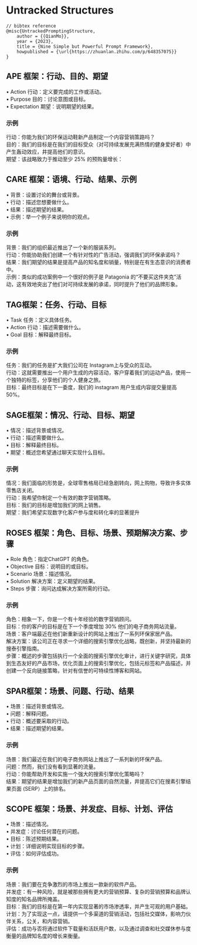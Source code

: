 # Untracked Structures

```
// bibtex reference
@misc{UntrackedPromptingStructure,
    author = {{QianMo}},
    year = {2023},
    title = {Nine Simple but Powerful Prompt Framework},
    howpublished = {\url{https://zhuanlan.zhihu.com/p/648357075}}    
}
```

## APE 框架：行动、目的、期望

• Action 行动：定义要完成的工作或活动。\
• Purpose 目的：讨论意图或目标。\
• Expectation 期望：说明期望的结果。

### 示例

行动：你能为我们的环保运动鞋新产品制定一个内容营销策路吗？\
目的：我们的目标是在我们的目标受众（对可持续发展充满热情的健身爱好者）中产生轰动效应，井提高他们的意识。\
期望：该战略致力于推动至少 25% 的预购量增长：

## CARE 框架：语境、行动、结果、示例

• 背景：设置讨论的舞台或背景。\
• 行动：描述您想要做什么。\
• 结果：描述期望的结果。\
• 示例：举一个例子来说明你的观点。

### 示例

背景：我们的组织最近推出了一个新的服装系列。\
行动：你能协助我们创建一个有针对性的广告活动，强调我们的环保承诺吗？\
结果：我们期望的结果是提高产品的知名度和销量，特别是在有生态意识的消费者中。\
示例：类似的成功案例中一个很好的例子是 Patagonia 的“不要买这件夹克”活动，这有效地突出了他们对可持续发展的承诺，同时提升了他们的品牌形象。

## TAG框架：任务、行动、目标

• Task 任务：定义具体任务。\
• Action 行动：描述需要做什么。\
• Goal 目标：解释最终目标。

### 示例

任务：我们的任务是扩大我们公司在 lnstagram上与受众的互动。\
行动：这就需要推出一个用户生成的内容活动，客户穿着我们的运动产品，使用一个独特的标签，分享他们的个人健身之旅。\
目标：最终目标是在下一委度，我们的 instagram 用户生成内容提交量提高50%。

## SAGE框架：情况、行动、目标、期望

• 情况：描述背景或情况。\
• 行动：描述需要做什么。\
• 目标：解释最终目标。\
• 期望：概述您希望通过聊天实现什么目标。

### 示例

情况：我们面临的形势是，全球零售格局已经急剧转向，网上购物，导致许多实体零售店关闭。\
行动：我希望你制定一个有效的数字营销策略。\
目标：我们的目标是增加我们的网上销售。\
期望：我们希望实现数字化客户参与度和转化率的显著提升

## ROSES 框架：角色、目标、场景、预期解决方案、步骤

• Role 角色：指定ChatGPT 的角色。\
• Objective 目标：说明目的或目标。\
• Scenario 场景：描述情况。\
• Solution 解决方案：定义期望的结果。\
• Steps 步骤：询问达成解决方案所需的行动。

### 示例

角色：相象一下，你是一个有十年经验的数字营销顾问。\
目标：你的客户的目标是在下一个季度增加 30% 他们的电子商务网站流量。\
场景：客户端最近在他们新重新设计的网站上推出了一系列环保家居产品。\
解决方案：该公司正在寻求一个详细的搜索引擎优化战略，既创新，并坚持最新的搜泰引擎指南。\
步骤：概述的步骤包括执行一个全面的搜索引擎优化审计，进行关键字研究，具体到生态友好的产品市场，优化页面上的搜索引擎优化，包括元标签和产品描述，并创建一个反向链接策略，针对有信誉的可特续性博客和网站。

## SPAR框架：场景、问题、行动、结果

• 场景：描述背景或情况。\
• 问题：解释问题。\
• 行动：概述要采取的行动。\
• 结果：描述期望的结果。

### 示例

场景：我们最近在我们的电子商务网站上推出了一系列新的环保产品。\
问题：然而，我们没有看到显著的流量。\
行动：你能帮助开发和实施一个强大的搜索引擎优化策略吗？\
结果：期望的结果是增加我们的新产品页面的自然流量，井提高它们在搜素引擎结果页面 (SERP）上的排名。

## SCOPE 框架：场景、并发症、目标、计划、评估

• 场景：描述情况。\
• 并发症：讨论任何潜在的问题。\
• 目标：陈述预期结果。\
• 计划：详细说明实现目标的步骤。\
• 评估：如何评估成功。

### 示例

场景：我们要在克争激烈的市场上推出一款新的软件产品。\
并发症：有一种风险，就是被那些拥有更大的营销预算、复杂的营销预算和品牌认知度的知名品牌所掩盖。\
目标：我们的目标是在第一年内实现显著的市场渗透率，并产生可观的用户基础。\
计划：为了实现这一点，请提供一个多渠道的营销活动，包括社交媒体，影响力伙伴关系，公关，和内容营销。\
评估：成功与否将通过软件下载量和活跃用户数，以及通过调查和社交媒休参与度衡量的品牌知名度的增长来衡量。

